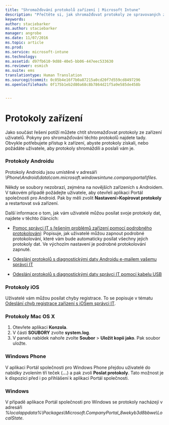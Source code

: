 ```yaml
---
title: "Shromažďování protokolů zařízení | Microsoft Intune"
description: "Přečtěte si, jak shromažďovat protokoly ze spravovaných zařízení."
keywords: 
author: staciebarker
ms.author: staciebarker
manager: angrobe
ms.date: 11/07/2016
ms.topic: article
ms.prod: 
ms.service: microsoft-intune
ms.technology: 
ms.assetid: d97fb610-9d88-40e5-bb06-447eec533630
ms.reviewer: esmich
ms.suite: ems
translationtype: Human Translation
ms.sourcegitcommit: 0c05b4e16f7b0a87215a0cd20f7d559cd8497296
ms.openlocfilehash: 0f175b1eb2d80a68c8b7864d21f5a9e585de458b


---
```


# <a name="device-logs"></a>Protokoly zařízení

Jako součást řešení potíží můžete chtít shromažďovat protokoly ze zařízení uživatelů. Pokyny pro shromažďování těchto protokolů najdete tady. Obvykle potřebujete přístup k zařízení, abyste protokoly získali, nebo požádáte uživatele, aby protokoly shromáždili a poslali vám je.

### <a name="android-logs"></a>Protokoly Androidu
Protokoly Androidu jsou umístěné v adresáři *<Android Device>\Phone\Android\data\com.microsoft.windowsintune.companyportal\files*.

Někdy se soubory nezobrazí, zejména na novějších zařízeních s Androidem. V takovém případě požádejte uživatele, aby otevřeli aplikaci Portál společnosti pro Android. Pak by měli zvolit **Nastavení**>**Kopírovat protokoly** a restartovat svá zařízení.

Další informace o tom, jak vám uživatelé můžou posílat svoje protokoly dat, najdete v těchto článcích:

- [Pomoc správci IT s řešením problémů zařízení pomocí podrobného protokolování](/intune/enduser/use-verbose-logging-to-help-your-it-administrator-fix-device-issues-android): Popisuje, jak uživatelé můžou zapnout podrobné protokolování, které vám bude automaticky posílat všechny jejich protokoly dat. Ve výchozím nastavení je podrobné protokolování zapnuté.

- [Odeslání protokolů s diagnostickými daty Androidu e-mailem vašemu správci IT](/intune/enduser/send-diagnostic-data-logs-to-your-it-administrator-using-email-android)

- [Odeslání protokolů s diagnostickými daty správci IT pomocí kabelu USB](/intune/enduser/send-diagnostic-data-logs-to-your-it-administrator-using-a-usb-cable-android)

### <a name="ios-logs"></a>Protokoly iOS

Uživatelé vám můžou posílat chyby registrace. To se popisuje v tématu [Odeslání chyb registrace zařízení s iOSem správci IT](/intune/enduser/send-errors-to-your-it-admin-ios).

### <a name="mac-os-x-logs"></a>Protokoly Mac OS X

1. Otevřete aplikaci **Konzola**.
2. V části **SOUBORY** zvolte **system.log**.
3. V panelu nabídek nahoře zvolte **Soubor** > **Uložit kopii jako**. Pak soubor uložte.

### <a name="windows-phone"></a>Windows Phone

V aplikaci Portál společnosti pro Windows Phone přejdou uživatelé do nabídky zvolením tří teček (**...**) a pak zvolí **Poslat protokoly**. Tato možnost je k dispozici před i po přihlášení k aplikaci Portál společnosti.

### <a name="windows"></a>Windows

V případě aplikace Portál společnosti pro Windows se protokoly nacházejí v adresáři *%localappdata%\Packages\Microsoft.CompanyPortal_8wekyb3d8bbwe\LocalState*.



<!--HONumber=Nov16_HO5-->


